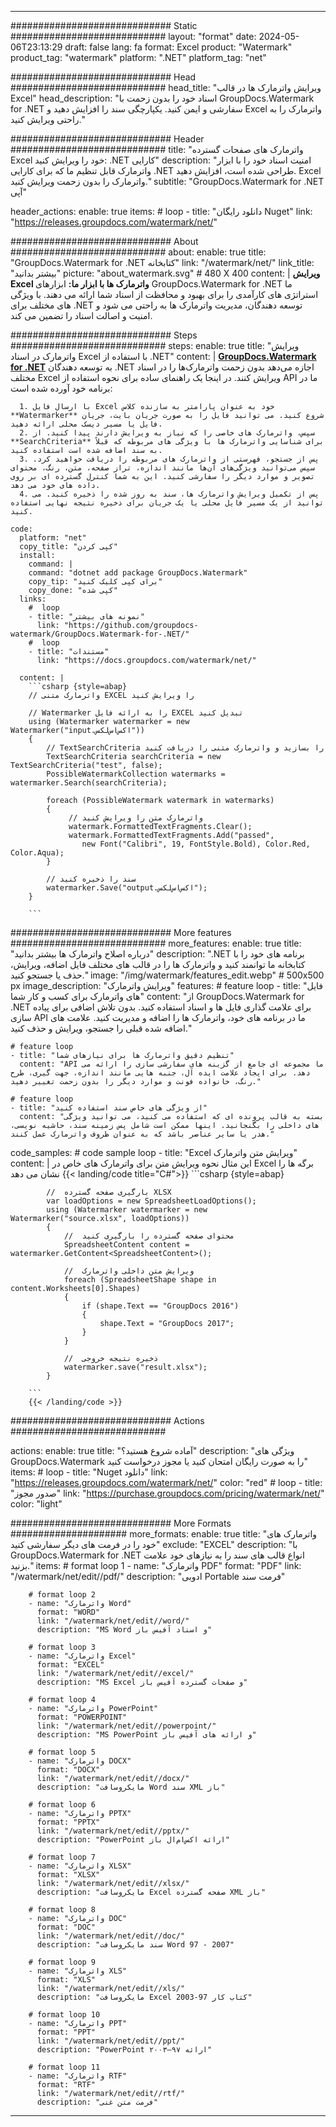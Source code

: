 
---
############################# Static ############################
layout: "format"
date:  2024-05-06T23:13:29
draft: false
lang: fa
format: Excel
product: "Watermark"
product_tag: "watermark"
platform: ".NET"
platform_tag: "net"

############################# Head ############################
head_title: "ویرایش واترمارک ها در قالب Excel"
head_description: "اسناد خود را بدون زحمت با GroupDocs.Watermark for .NET سفارشی و ایمن کنید. یکپارچگی سند را افزایش دهید و Excel واترمارک را به راحتی ویرایش کنید."

############################# Header ############################
title: "واترمارک های صفحات گسترده Excel خود را ویرایش کنید: .NET کارایی" 
description: "امنیت اسناد خود را با ابزار واترمارک قابل تنظیم ما که برای کارایی .NET طراحی شده است، افزایش دهید. Excel واترمارک را بدون زحمت ویرایش کنید."
subtitle: "GroupDocs.Watermark for .NET آپی" 

header_actions:
  enable: true
  items:
    #  loop
    - title: "دانلود رایگان Nuget"
      link: "https://releases.groupdocs.com/watermark/net/"
      
############################# About ############################
about:
    enable: true
    title: "GroupDocs.Watermark for .NET کتابخانه"
    link: "/watermark/net/"
    link_title: "بیشتر بدانید"
    picture: "about_watermark.svg" # 480 X 400
    content: |
       **ویرایش Excel واترمارک ها با ابزار ما:** ابزارهای GroupDocs.Watermark for .NET ما استراتژی های کارآمدی را برای بهبود و محافظت از اسناد شما ارائه می دهند. با ویژگی های مختلف برای .NET توسعه دهندگان، مدیریت واترمارک ها به راحتی می شود و امنیت و اصالت اسناد را تضمین می کند.

############################# Steps ############################
steps:
    enable: true
    title: "ویرایش واترمارک در اسناد Excel با استفاده از .NET"
    content: |
      **[GroupDocs.Watermark for .NET](https://products.groupdocs.com/watermark/net/)** به توسعه دهندگان .NET اجازه می‌دهد بدون زحمت واترمارک‌ها را در اسناد مختلف Excel ویرایش کنند. در اینجا یک راهنمای ساده برای نحوه استفاده از API ما در برنامه خود آورده شده است:
      
      1. با ارسال فایل Excel خود به عنوان پارامتر به سازنده کلاس **Watermarker** شروع کنید. می توانید فایل را به صورت جریان بایت، جریان فایل یا مسیر دیسک محلی ارائه دهید.
      2. سپس، واترمارک های خاصی را که نیاز به ویرایش دارند پیدا کنید. از **SearchCriteria** برای شناسایی واترمارک ها با ویژگی های مربوطه که قبلاً به سند اضافه شده است استفاده کنید.
      3. پس از جستجو، فهرستی از واترمارک های مربوطه را دریافت خواهید کرد. سپس می‌توانید ویژگی‌های آن‌ها مانند اندازه، تراز صفحه، متن، رنگ، محتوای تصویر و موارد دیگر را سفارشی کنید. این به شما کنترل گسترده ای بر روی داده های خود می دهد.
      4. پس از تکمیل ویرایش واترمارک ها، سند به روز شده را ذخیره کنید. می توانید از یک مسیر فایل محلی یا یک جریان برای ذخیره نتیجه نهایی استفاده کنید.
   
    code:
      platform: "net"
      copy_title: "کپی کردن"
      install:
        command: |
        command: "dotnet add package GroupDocs.Watermark"
        copy_tip: "برای کپی کلیک کنید"
        copy_done: "کپی شده"
      links:
        #  loop
        - title: "نمونه های بیشتر"
          link: "https://github.com/groupdocs-watermark/GroupDocs.Watermark-for-.NET/"
        #  loop
        - title: "مستندات"
          link: "https://docs.groupdocs.com/watermark/net/"
          
      content: |
        ```csharp {style=abap}
        // واترمارک متنی EXCEL را ویرایش کنید

        // Watermarker را به ارائه فایل EXCEL تبدیل کنید
        using (Watermarker watermarker = new Watermarker("input.اکس‌اس‌لکس"))
        {
            // TextSearchCriteria را بسازید و واترمارک متنی را دریافت کنید
            TextSearchCriteria searchCriteria = new TextSearchCriteria("test", false);
            PossibleWatermarkCollection watermarks = watermarker.Search(searchCriteria);

            foreach (PossibleWatermark watermark in watermarks)
            {
                 // واترمارک متن را ویرایش کنید
                 watermark.FormattedTextFragments.Clear();
                 watermark.FormattedTextFragments.Add("passed", 
                    new Font("Calibri", 19, FontStyle.Bold), Color.Red, Color.Aqua);
            }

            // سند را ذخیره کنید
            watermarker.Save("output.اکس‌اس‌لکس");
        }
        
        ```            

############################# More features ############################
more_features:
  enable: true
  title: "درباره اصلاح واترمارک ها بیشتر بدانید"
  description: ".NET برنامه های خود را با کتابخانه ما توانمند کنید و واترمارک ها را در قالب های مختلف فایل اضافه، ویرایش، حذف یا جستجو کنید."
  image: "/img/watermark/features_edit.webp" # 500x500 px
  image_description: "ویرایش واترمارک"
  features:
    # feature loop
    - title: "فایل های واترمارک برای کسب و کار شما"
      content: "از GroupDocs.Watermark for .NET برای علامت گذاری فایل ها و اسناد استفاده کنید. بدون تلاش اضافی برای پیاده سازی API ما در برنامه های خود، واترمارک ها را اضافه و مدیریت کنید. علامت های اضافه شده قبلی را جستجو، ویرایش و حذف کنید."

    # feature loop
    - title: "تنظیم دقیق واترمارک ها برای نیازهای شما"
      content: "API ما مجموعه ای جامع از گزینه های سفارشی سازی را ارائه می دهد. برای ایجاد علامت ایده آل، جنبه هایی مانند اندازه، جهت گیری، طرح رنگ، خانواده فونت و موارد دیگر را بدون زحمت تغییر دهید."

    # feature loop
    - title: "از ویژگی های خاص سند استفاده کنید"
      content: "بسته به قالب پرونده ای که استفاده می کنید، می توانید ویژگی های داخلی را بگنجانید. اینها ممکن است شامل پس زمینه سند، حاشیه نویسی، هدر یا سایر عناصر باشد که به عنوان ظروف واترمارک عمل کنند."
      
  code_samples:
    # code sample loop
    - title: "Excel ویرایش متن واترمارک"
      content: |
        این مثال نحوه ویرایش متن برای واترمارک های خاص در Excel برگه ها را نشان می دهد
        {{< landing/code title="C#">}}
        ```csharp {style=abap}
        
            //  بارگیری صفحه گسترده XLSX
            var loadOptions = new SpreadsheetLoadOptions();
            using (Watermarker watermarker = new Watermarker("source.xlsx", loadOptions))
            {
                //  محتوای صفحه گسترده را بارگیری کنید
                SpreadsheetContent content = watermarker.GetContent<SpreadsheetContent>();

                //  ویرایش متن داخلی واترمارک
                foreach (SpreadsheetShape shape in content.Worksheets[0].Shapes)
                {
                    if (shape.Text == "GroupDocs 2016")
                    {
                        shape.Text = "GroupDocs 2017";
                    }
                }

                //  ذخیره نتیجه خروجی
                watermarker.save("result.xlsx");
            }

        ```
        {{< /landing/code >}}


############################# Actions ############################

actions:
  enable: true
  title: "آماده شروع هستید؟"
  description: "ویژگی های GroupDocs.Watermark را به صورت رایگان امتحان کنید یا مجوز درخواست کنید"
  items:
    #  loop
    - title: "Nuget دانلود"
      link: "https://releases.groupdocs.com/watermark/net/"
      color: "red"
        #  loop
    - title: "صدور مجوز"
      link: "https://purchase.groupdocs.com/pricing/watermark/net/"
      color: "light"


############################# More Formats #####################
more_formats:
    enable: true
    title: "واترمارک های خود را در فرمت های دیگر سفارشی کنید"
    exclude: "EXCEL"
    description: "با GroupDocs.Watermark for .NET انواع قالب های سند را به نیازهای خود علامت بزنید."
    items: 
        # format loop 1
        - name: "واترمارک PDF"
          format: "PDF"
          link: "/watermark/net/edit//pdf/"
          description: "ادوبی Portable فرمت سند"

        # format loop 2
        - name: "واترمارک Word"
          format: "WORD"
          link: "/watermark/net/edit//word/"
          description: "MS Word و اسناد آفیس باز"
          
        # format loop 3
        - name: "واترمارک Excel"
          format: "EXCEL"
          link: "/watermark/net/edit//excel/"
          description: "MS Excel و صفحات گسترده آفیس باز"

        # format loop 4
        - name: "واترمارک PowerPoint"
          format: "POWERPOINT"
          link: "/watermark/net/edit//powerpoint/"
          description: "MS PowerPoint و ارائه های آفیس باز"

        # format loop 5
        - name: "واترمارک DOCX"
          format: "DOCX"
          link: "/watermark/net/edit//docx/"
          description: "مایکروسافت Word سند XML باز"
          
        # format loop 6
        - name: "واترمارک PPTX"
          format: "PPTX"
          link: "/watermark/net/edit//pptx/"
          description: "PowerPoint ارائه اکس‌ام‌ال باز"
          
        # format loop 7
        - name: "واترمارک XLSX"
          format: "XLSX"
          link: "/watermark/net/edit//xlsx/"
          description: "مایکروسافت Excel صفحه گسترده XML باز"

        # format loop 8
        - name: "واترمارک DOC"
          format: "DOC"
          link: "/watermark/net/edit//doc/"
          description: "سند مایکروسافت Word 97 - 2007"

        # format loop 9
        - name: "واترمارک XLS"
          format: "XLS"
          link: "/watermark/net/edit//xls/"
          description: "مایکروسافت Excel کتاب کار 97-2003"

        # format loop 10
        - name: "واترمارک PPT"
          format: "PPT"
          link: "/watermark/net/edit//ppt/"
          description: "PowerPoint ارائه ۹۷—۲۰۰۳"

        # format loop 11
        - name: "واترمارک RTF"
          format: "RTF"
          link: "/watermark/net/edit//rtf/"
          description: "فرمت متن غنی"

---